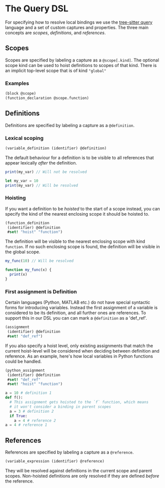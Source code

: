 # The Query DSL

For specifying how to resolve local bindings we use the [tree-sitter query] language and a set of custom captures and properties.
The three main concepts are _scopes_, _definitions_, and _references_.

## Scopes

Scopes are specified by labeling a capture as a `@scope[.kind]`.
The optional scope kind can be used to hoist definitions to scopes of that kind.
There is an implicit top-level scope that is of kind `"global"`

### Examples

```scm
(block @scope)
(function_declaration @scope.function)
```

## Definitions

Definitions are specified by labeling a capture as a `@definition`.

### Lexical scoping

```scm
(variable_definition (identifier) @definition)
```

The default behaviour for a definition is to be visible to all references that appear lexically _after_ the definition.

```js
print(my_var) // Will not be resolved

let my_var = 10
print(my_var) // Will be resolved
```

### Hoisting

If you want a definition to be _hoisted_ to the start of a scope instead, you can specify the kind of the nearest enclosing scope it should be hoisted to.

```scm
(function_definition
 (identifier) @definition
 #set! "hoist" "function")
```

The definition will be visible to the nearest enclosing scope with kind `function`.
If no such enclosing scope is found, the definition will be visible in the global scope.

```js
my_func(10) // Will be resolved

function my_func(x) {
  print(x)
}
```

### First assignment is Definition

Certain languages (Python, MATLAB etc.) do not have special syntactic forms for introducing variables.
Instead the first assignment of a variable is considered to be its definition, and all further ones are references.
To support this in our DSL you can can mark a `@definition` as a 'def_ref'.

```scm
(assignment
 (identifier) @definition
 #set! "def_ref")
```

If you also specify a hoist level, only existing assignments that match the current hoist-level will be considered when deciding between definition and reference.
As an example, here's how local variables in Python functions could be handled.

```scm
(python_assignment
 (identifier) @definition
 #set! "def_ref"
 #set! "hoist" "function")
```

```python
a = 10 # definition 1
def f():
  # This assignment gets hoisted to the `f` function, which means
  # it won't consider a binding in parent scopes
  a = 3 # definition 2
  if True:
    a = 4 # reference 2
a = 4 # reference 1
```

## References

References are specified by labeling a capture as a `@reference`.

```scm
(variable_expression (identifier) @reference)
```

They will be resolved against definitions in the current scope and parent scopes.
Non-hoisted definitions are only resolved if they are defined _before_ the reference.

[tree-sitter query]: https://tree-sitter.github.io/tree-sitter/using-parsers#pattern-matching-with-queries
